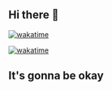 ## Hi there 👋

<a href="https://wakatime.com/badge/user/b4ad8fdc-7d7a-4b25-8bc3-f31bbc1778ad/project/22e10002-c129-4ac5-b5a0-7f278dc23b05"><img src="https://wakatime.com/badge/user/b4ad8fdc-7d7a-4b25-8bc3-f31bbc1778ad/project/22e10002-c129-4ac5-b5a0-7f278dc23b05.svg" alt="wakatime"></a>

<a href="https://wakatime.com/badge/user/b4ad8fdc-7d7a-4b25-8bc3-f31bbc1778ad/project/419ec02a-d0b8-4cbc-b178-3da21c4322bb"><img src="https://wakatime.com/badge/user/b4ad8fdc-7d7a-4b25-8bc3-f31bbc1778ad/project/419ec02a-d0b8-4cbc-b178-3da21c4322bb.svg" alt="wakatime"></a>

## It's gonna be okay
<!--
**TyroneKisienya/TyroneKisienya** is a ✨ _special_ ✨ repository because its `README.md` (this file) appears on your GitHub profile.

Here are some ideas to get you started:

- 🔭 I’m currently working on ...
- 🌱 I’m currently learning ...
- 👯 I’m looking to collaborate on ...
- 🤔 I’m looking for help with ...
- 💬 Ask me about ...
- 📫 How to reach me: ...
- 😄 Pronouns: ...
- ⚡ Fun fact: ...
-->
